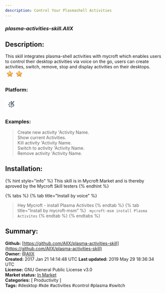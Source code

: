 ```yaml
---
description: Control Your Plasmashell Activities
---
```


### _plasma-activities-skill.AIIX_  
## Description:  
This skill integrates plasma-shell activities with mycroft which enables users to control their desktop activities via voice on the go, users can create activities, switch, remove, stop and display activities on their desktops.  
![](../.gitbook/assets/star.png)![](../.gitbook/assets/star.png)  
### Platform:  
 ![plasmoid](../.gitbook/assets/kde.png)   
### Examples:  
> Create new activity 'Activity Name.  
> Show current Activities.  
> Kill activity 'Activity Name.  
> Switch to activity 'Activity Name.  
> Remove activity 'Activity Name.  
  
## Installation:  
{% hint style="info" %}
This skill is in Mycroft Market and is thereby aproved by the Mycroft Skill testers
{% endhint %}
    
{% tabs %}
{% tab title="Install by voice" %}
> Hey Mycroft - install Plasma Activites
{% endtab %}
  {% tab title="Install by mycroft-msm" %}
``` mycroft-msm install Plasma Activites```
{% endtab %}
  {% endtabs %}
    
## Summary:  
**Github:** [https://github.com/AIIX/plasma-activities-skill](https://github.com/AIIX/plasma-activities-skill)  
**Owner:** [@AIIX](https://github.com/AIIX)  
**Created:** 2017 Jan 21 14:14:48 UTC  **Last updated:** 2019 May 29 18:36:34 UTC  
**License:** GNU General Public License v3.0  
**Market status:** [In Market](https://market.mycroft.ai/skill/plasma-activities-skill)  
**Categories:** [ Productivity ]   
**Tags:** \#desktop \#kde \#activities \#control \#plasma \#switch   

